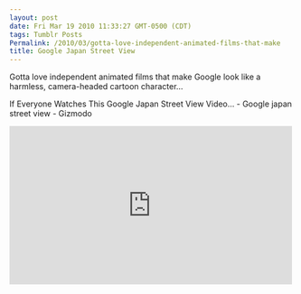 ```yaml
---
layout: post
date: Fri Mar 19 2010 11:33:27 GMT-0500 (CDT)
tags: Tumblr Posts
Permalink: /2010/03/gotta-love-independent-animated-films-that-make
title: Google Japan Street View
---
```


Gotta love independent animated films that make Google look like a harmless, camera-headed cartoon character&hellip;

If Everyone Watches This Google Japan Street View Video&hellip; - Google japan street view - Gizmodo

<iframe width="500" height="281" id="youtube_iframe" src="https://www.youtube.com/embed/PQGrIsYUm4c?feature=oembed&amp;enablejsapi=1&amp;origin=http://safe.txmblr.com&amp;wmode=opaque" frameborder="0" allowfullscreen=""></iframe>
